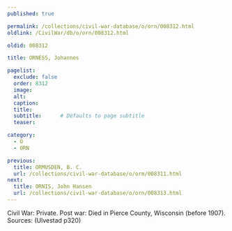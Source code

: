 ```yaml
---
published: true

permalink: /collections/civil-war-database/o/orn/008312.html
oldlink: /CivilWar/db/o/orn/008312.html

oldid: 008312

title: ORNESS, Johannes

pagelist:
  exclude: false
  order: 8312
  image: 
  alt:
  caption:
  title:
  subtitle:      # Defaults to page subtitle
  teaser:

category: 
  - O 
  - ORN

previous:
  title: ORMUSDEN, B. C.
  url: /collections/civil-war-database/o/orm/008311.html  
next:
  title: ORNIS, John Hansen
  url: /collections/civil-war-database/o/orn/008313.html   
---
```

Civil War: Private. Post war: Died in Pierce County, Wisconsin (before 1907). Sources: (Ulvestad p320)